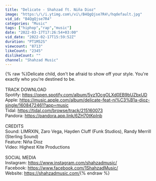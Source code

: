 ```yaml
---
title: "Delicate - Shahzad ft. Niña Dioz"
image: "https:\/\/i.ytimg.com\/vi\/B4QgQjse7R4\/hqdefault.jpg"
vid_id: "B4QgQjse7R4"
categories: "Music"
tags: ["hiphop","rap","music"]
date: "2022-03-17T17:26:54+03:00"
vid_date: "2022-02-17T15:59:52Z"
duration: "PT1M52S"
viewcount: "8713"
likeCount: "2345"
dislikeCount: ""
channel: "Shahzad Music"
---
```

{% raw %}Delicate child, don't be afraid to show off your style. You're exactly who you're destined to be.<br /><br />TRACK DOWNLOAD<br />Spotify: <a rel="nofollow" target="blank" href="https://open.spotify.com/album/5yz1OcgOLXd0EB9bUZbxUD">https://open.spotify.com/album/5yz1OcgOLXd0EB9bUZbxUD</a><br />Apple: <a rel="nofollow" target="blank" href="https://music.apple.com/album/delicate-feat-ni%C3%B1a-dioz-single/1608472461?app=music">https://music.apple.com/album/delicate-feat-ni%C3%B1a-dioz-single/1608472461?app=music</a><br />Tidal: <a rel="nofollow" target="blank" href="https://tidal.com/browse/track/215160073">https://tidal.com/browse/track/215160073</a><br />Pandora: <a rel="nofollow" target="blank" href="https://pandora.app.link/6ZH70tKpInb">https://pandora.app.link/6ZH70tKpInb</a><br /><br />CREDITS<br />Sound: LIMRXIN, Zaro Vega, Hayden Cluff (Funk Studios), Randy Merrill (Sterling Sound)<br />Feature: Niña Dioz<br />Video: Highest Kite Productions<br /><br />SOCIAL MEDIA<br />Instagram: <a rel="nofollow" target="blank" href="https://www.instagram.com/shahzadmusic/">https://www.instagram.com/shahzadmusic/</a><br />Facebook: <a rel="nofollow" target="blank" href="https://www.facebook.com/1ShahzadMusic/">https://www.facebook.com/1ShahzadMusic/</a><br />Website: <a rel="nofollow" target="blank" href="https://shahzadmusic.com/">https://shahzadmusic.com/</a>{% endraw %}
